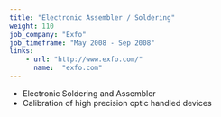 ```yaml
---
title: "Electronic Assembler / Soldering"
weight: 110
job_company: "Exfo"
job_timeframe: "May 2008 - Sep 2008"
links:
    - url: "http://www.exfo.com/" 
      name:  "exfo.com"
---
```


* Electronic Soldering and Assembler
* Calibration of high precision optic handled devices 